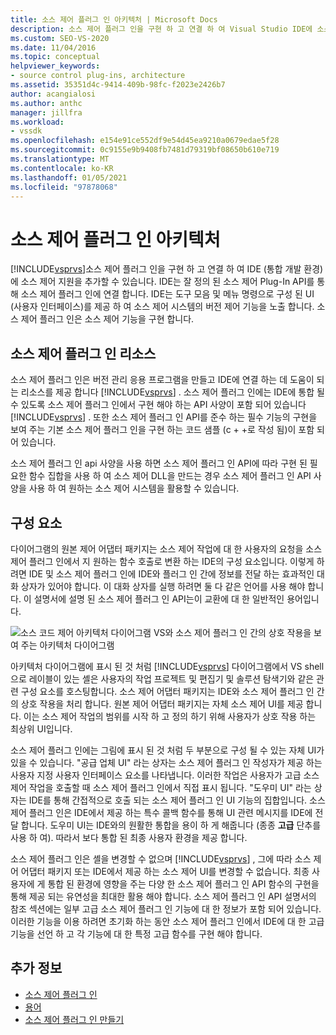 ```yaml
---
title: 소스 제어 플러그 인 아키텍처 | Microsoft Docs
description: 소스 제어 플러그 인을 구현 하 고 연결 하 여 Visual Studio IDE에 소스 제어 지원을 추가 하는 방법에 대해 알아봅니다.
ms.custom: SEO-VS-2020
ms.date: 11/04/2016
ms.topic: conceptual
helpviewer_keywords:
- source control plug-ins, architecture
ms.assetid: 35351d4c-9414-409b-98fc-f2023e2426b7
author: acangialosi
ms.author: anthc
manager: jillfra
ms.workload:
- vssdk
ms.openlocfilehash: e154e91ce552df9e54d45ea9210a0679edae5f28
ms.sourcegitcommit: 0c9155e9b9408fb7481d79319bf08650b610e719
ms.translationtype: MT
ms.contentlocale: ko-KR
ms.lasthandoff: 01/05/2021
ms.locfileid: "97878068"
---
```

# <a name="source-control-plug-in-architecture"></a>소스 제어 플러그 인 아키텍처
[!INCLUDE[vsprvs](../../code-quality/includes/vsprvs_md.md)]소스 제어 플러그 인을 구현 하 고 연결 하 여 IDE (통합 개발 환경)에 소스 제어 지원을 추가할 수 있습니다. IDE는 잘 정의 된 소스 제어 Plug-In API를 통해 소스 제어 플러그 인에 연결 합니다. IDE는 도구 모음 및 메뉴 명령으로 구성 된 UI (사용자 인터페이스)를 제공 하 여 소스 제어 시스템의 버전 제어 기능을 노출 합니다. 소스 제어 플러그 인은 소스 제어 기능을 구현 합니다.

## <a name="source-control-plug-in-resources"></a>소스 제어 플러그 인 리소스
 소스 제어 플러그 인은 버전 관리 응용 프로그램을 만들고 IDE에 연결 하는 데 도움이 되는 리소스를 제공 합니다 [!INCLUDE[vsprvs](../../code-quality/includes/vsprvs_md.md)] . 소스 제어 플러그 인에는 IDE에 통합 될 수 있도록 소스 제어 플러그 인에서 구현 해야 하는 API 사양이 포함 되어 있습니다 [!INCLUDE[vsprvs](../../code-quality/includes/vsprvs_md.md)] . 또한 소스 제어 플러그 인 API를 준수 하는 필수 기능의 구현을 보여 주는 기본 소스 제어 플러그 인을 구현 하는 코드 샘플 (c + +로 작성 됨)이 포함 되어 있습니다.

 소스 제어 플러그 인 api 사양을 사용 하면 소스 제어 플러그 인 API에 따라 구현 된 필요한 함수 집합을 사용 하 여 소스 제어 DLL을 만드는 경우 소스 제어 플러그 인 API 사양을 사용 하 여 원하는 소스 제어 시스템을 활용할 수 있습니다.

## <a name="components"></a>구성 요소
 다이어그램의 원본 제어 어댑터 패키지는 소스 제어 작업에 대 한 사용자의 요청을 소스 제어 플러그 인에서 지 원하는 함수 호출로 변환 하는 IDE의 구성 요소입니다. 이렇게 하려면 IDE 및 소스 제어 플러그 인에 IDE와 플러그 인 간에 정보를 전달 하는 효과적인 대화 상자가 있어야 합니다. 이 대화 상자를 실행 하려면 둘 다 같은 언어를 사용 해야 합니다. 이 설명서에 설명 된 소스 제어 플러그 인 API는이 교환에 대 한 일반적인 용어입니다.

 ![소스 코드 제어 아키텍처 다이어그램](../../extensibility/internals/media/vs_sccsdk_plug_in_arch.gif "vs_sccsdk_plug_in_arch") VS와 소스 제어 플러그 인 간의 상호 작용을 보여 주는 아키텍처 다이어그램

 아키텍처 다이어그램에 표시 된 것 처럼 [!INCLUDE[vsprvs](../../code-quality/includes/vsprvs_md.md)] 다이어그램에서 VS shell으로 레이블이 있는 셸은 사용자의 작업 프로젝트 및 편집기 및 솔루션 탐색기와 같은 관련 구성 요소를 호스팅합니다. 소스 제어 어댑터 패키지는 IDE와 소스 제어 플러그 인 간의 상호 작용을 처리 합니다. 원본 제어 어댑터 패키지는 자체 소스 제어 UI를 제공 합니다. 이는 소스 제어 작업의 범위를 시작 하 고 정의 하기 위해 사용자가 상호 작용 하는 최상위 UI입니다.

 소스 제어 플러그 인에는 그림에 표시 된 것 처럼 두 부분으로 구성 될 수 있는 자체 UI가 있을 수 있습니다. "공급 업체 UI" 라는 상자는 소스 제어 플러그 인 작성자가 제공 하는 사용자 지정 사용자 인터페이스 요소를 나타냅니다. 이러한 작업은 사용자가 고급 소스 제어 작업을 호출할 때 소스 제어 플러그 인에서 직접 표시 됩니다. "도우미 UI" 라는 상자는 IDE를 통해 간접적으로 호출 되는 소스 제어 플러그 인 UI 기능의 집합입니다. 소스 제어 플러그 인은 IDE에서 제공 하는 특수 콜백 함수를 통해 UI 관련 메시지를 IDE에 전달 합니다. 도우미 UI는 IDE와의 원활한 통합을 용이 하 게 해줍니다 (종종 **고급** 단추를 사용 하 여). 따라서 보다 통합 된 최종 사용자 환경을 제공 합니다.

 소스 제어 플러그 인은 셸을 변경할 수 없으며 [!INCLUDE[vsprvs](../../code-quality/includes/vsprvs_md.md)] , 그에 따라 소스 제어 어댑터 패키지 또는 IDE에서 제공 하는 소스 제어 UI를 변경할 수 없습니다. 최종 사용자에 게 통합 된 환경에 영향을 주는 다양 한 소스 제어 플러그 인 API 함수의 구현을 통해 제공 되는 유연성을 최대한 활용 해야 합니다. 소스 제어 플러그 인 API 설명서의 참조 섹션에는 일부 고급 소스 제어 플러그 인 기능에 대 한 정보가 포함 되어 있습니다. 이러한 기능을 이용 하려면 초기화 하는 동안 소스 제어 플러그 인에서 IDE에 대 한 고급 기능을 선언 하 고 각 기능에 대 한 특정 고급 함수를 구현 해야 합니다.

## <a name="see-also"></a>추가 정보
- [소스 제어 플러그 인](../../extensibility/source-control-plug-ins.md)
- [용어](../../extensibility/source-control-plug-in-glossary.md)
- [소스 제어 플러그 인 만들기](../../extensibility/internals/creating-a-source-control-plug-in.md)
